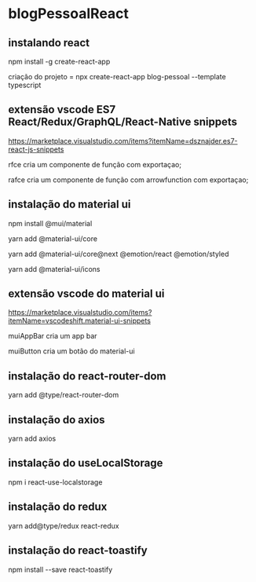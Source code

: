 # blogPessoalReact

## instalando react

npm install -g create-react-app

criação do projeto = npx create-react-app blog-pessoal --template typescript

## extensão vscode ES7 React/Redux/GraphQL/React-Native snippets

https://marketplace.visualstudio.com/items?itemName=dsznajder.es7-react-js-snippets

rfce cria um componente de função com exportaçao;

rafce cria um componente de função com arrowfunction com exportaçao;

## instalação do material ui

 npm install @mui/material

 yarn add @material-ui/core
 
 yarn add @material-ui/core@next @emotion/react @emotion/styled
 
 yarn add @material-ui/icons
 
 ## extensão vscode do material ui
 
 https://marketplace.visualstudio.com/items?itemName=vscodeshift.material-ui-snippets
 
muiAppBar cria um app bar
 
muiButton cria um botão do material-ui

## instalação do react-router-dom

yarn add @type/react-router-dom
 
## instalação do axios 

yarn add axios

## instalação do useLocalStorage 

npm i react-use-localstorage

## instalação do redux

yarn add@type/redux react-redux

## instalação do react-toastify

npm install --save react-toastify
